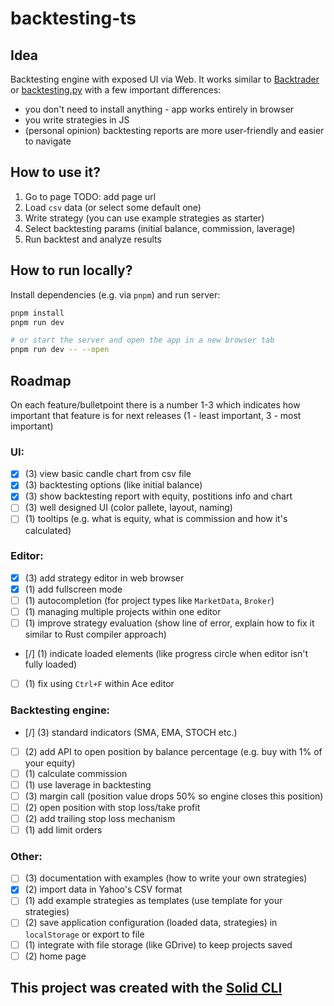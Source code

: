 # backtesting-ts

## Idea

Backtesting engine with exposed UI via Web. It works similar to [Backtrader](https://github.com/mementum/backtrader) or [backtesting.py](https://github.com/kernc/backtesting.py) with a few important differences:
- you don't need to install anything - app works entirely in browser
- you write strategies in JS
- (personal opinion) backtesting reports are more user-friendly and easier to navigate

## How to use it?

1. Go to page TODO: add page url
2. Load `csv` data (or select some default one)
3. Write strategy (you can use example strategies as starter)
4. Select backtesting params (initial balance, commission, laverage)
5. Run backtest and analyze results 

## How to run locally?

Install dependencies (e.g. via `pnpm`) and run server:

```bash
pnpm install
pnpm run dev

# or start the server and open the app in a new browser tab
pnpm run dev -- --open
```

## Roadmap

On each feature/bulletpoint there is a number 1-3 which indicates how important that feature is for next releases (1 - least important, 3 - most important)

### UI:

- [x] (3) view basic candle chart from csv file
- [x] (3) backtesting options (like initial balance)
- [x] (3) show backtesting report with equity, postitions info and chart
- [ ] (3) well designed UI (color pallete, layout, naming)
- [ ] (1) tooltips (e.g. what is equity, what is commission and how it's calculated)

### Editor:

- [x] (3) add strategy editor in web browser
- [x] (1) add fullscreen mode
- [ ] (1) autocompletion (for project types like `MarketData`, `Broker`)
- [ ] (1) managing multiple projects within one editor
- [ ] (1) improve strategy evaluation (show line of error, explain how to fix it similar to Rust compiler approach)
- [/] (1) indicate loaded elements (like progress circle when editor isn't fully loaded)
- [ ] (1) fix using `Ctrl+F` within Ace editor

### Backtesting engine:

- [/] (3) standard indicators (SMA, EMA, STOCH etc.)
- [ ] (2) add API to open position by balance percentage (e.g. buy with 1% of your equity)
- [ ] (1) calculate commission
- [ ] (1) use laverage in backtesting
- [ ] (3) margin call (position value drops 50% so engine closes this position)
- [ ] (2) open position with stop loss/take profit 
- [ ] (2) add trailing stop loss mechanism
- [ ] (1) add limit orders

### Other:

- [ ] (3) documentation with examples (how to write your own strategies)
- [x] (2) import data in Yahoo's CSV format
- [ ] (1) add example strategies as templates (use template for your strategies)
- [ ] (2) save application configuration (loaded data, strategies) in `localStorage` or export to file
- [ ] (1) integrate with file storage (like GDrive) to keep projects saved
- [ ] (2) home page

## This project was created with the [Solid CLI](https://solid-cli.netlify.app)
